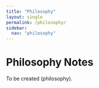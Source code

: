 ```yaml
---
title: "Philosophy"
layout: single
permalink: /philosophy/
sidebar:
  nav: "philosophy"
---
```


# Philosophy Notes
To be created (philosophy).
